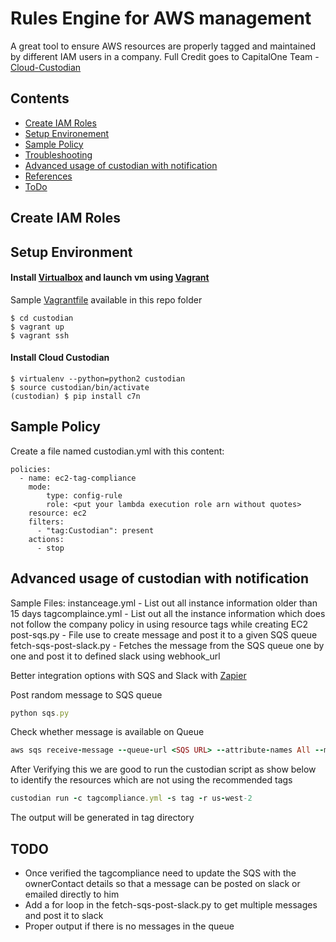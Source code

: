 Rules Engine for AWS management
===============================
A great tool to ensure AWS resources are properly tagged and maintained by different IAM users in a company.
Full Credit goes to CapitalOne Team - [Cloud-Custodian](https://github.com/capitalone/cloud-custodian)

## Contents
* [Create IAM Roles](#create-iam-roles)
* [Setup Environement](#setup-environment)
* [Sample Policy](#sample-policy)
* [Troubleshooting](#troubleshooting)
* [Advanced usage of custodian with notification](#advaned-usage-of-custodian-with-notification)
* [References](#references)
* [ToDo](#todo)

## Create IAM Roles



## Setup Environment

#### Install [Virtualbox](https://www.virtualbox.org/wiki/Downloads) and launch vm using [Vagrant](https://www.vagrantup.com/downloads.html) <br>
Sample [Vagrantfile](https://raw.githubusercontent.com/mcheriyath/helper-scripts/master/custodian/Vagrantfile) available in this repo folder
```
$ cd custodian
$ vagrant up
$ vagrant ssh
```

#### Install Cloud Custodian
```
$ virtualenv --python=python2 custodian
$ source custodian/bin/activate
(custodian) $ pip install c7n
```

## Sample Policy
Create a file named custodian.yml with this content:
```
policies:
  - name: ec2-tag-compliance
    mode:
        type: config-rule
        role: <put your lambda execution role arn without quotes>
    resource: ec2
    filters:
      - "tag:Custodian": present
    actions:
      - stop
```


## Advanced usage of custodian with notification
Sample Files:
instanceage.yml - List out all instance information older than 15 days
tagcomplaince.yml - List out all the instance information which does not follow the company policy in using resource tags while creating EC2
post-sqs.py - File use to create message and post it to a given SQS queue
fetch-sqs-post-slack.py - Fetches the message from the SQS queue one by one and post it to defined slack using webhook_url


Better integration options with SQS and Slack with [Zapier](https://zapier.com/zapbook/amazon-sqs/slack/)

Post random message to SQS queue
````ruby
python sqs.py
````

Check whether message is available on Queue
````ruby
aws sqs receive-message --queue-url <SQS URL> --attribute-names All --message-attribute-names All --max-number-of-messages 10
````

After Verifying this we are good to run the custodian script as show below to identify the resources which are not using the recommended tags
````ruby
custodian run -c tagcompliance.yml -s tag -r us-west-2
````

The output will be generated in tag directory 

## TODO
- Once verified the tagcompliance need to update the SQS with the ownerContact details so that a message can be posted on slack or emailed directly to him
- Add a for loop in the fetch-sqs-post-slack.py to get multiple messages and post it to slack
- Proper output if there is no messages in the queue
